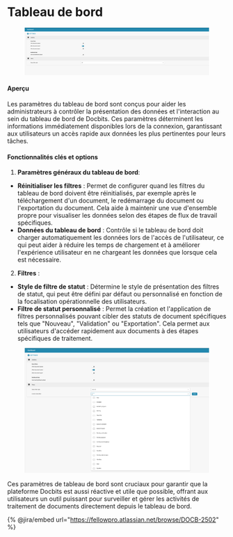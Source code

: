 # Tableau de bord

<figure><img src="../../../.gitbook/assets/Bildschirmfoto 2024-05-08 um 10.23.17.png" alt=""><figcaption></figcaption></figure>

#### Aperçu

Les paramètres du tableau de bord sont conçus pour aider les administrateurs à contrôler la présentation des données et l'interaction au sein du tableau de bord de Docbits. Ces paramètres déterminent les informations immédiatement disponibles lors de la connexion, garantissant aux utilisateurs un accès rapide aux données les plus pertinentes pour leurs tâches.

#### Fonctionnalités clés et options

1. **Paramètres généraux du tableau de bord**:
* **Réinitialiser les filtres** : Permet de configurer quand les filtres du tableau de bord doivent être réinitialisés, par exemple après le téléchargement d'un document, le redémarrage du document ou l'exportation du document. Cela aide à maintenir une vue d'ensemble propre pour visualiser les données selon des étapes de flux de travail spécifiques.
* **Données du tableau de bord** : Contrôle si le tableau de bord doit charger automatiquement les données lors de l'accès de l'utilisateur, ce qui peut aider à réduire les temps de chargement et à améliorer l'expérience utilisateur en ne chargeant les données que lorsque cela est nécessaire.
2. **Filtres** :
* **Style de filtre de statut** : Détermine le style de présentation des filtres de statut, qui peut être défini par défaut ou personnalisé en fonction de la focalisation opérationnelle des utilisateurs.
* **Filtre de statut personnalisé** : Permet la création et l'application de filtres personnalisés pouvant cibler des statuts de document spécifiques tels que "Nouveau", "Validation" ou "Exportation". Cela permet aux utilisateurs d'accéder rapidement aux documents à des étapes spécifiques de traitement.

<figure><img src="../../../.gitbook/assets/Bildschirmfoto 2024-05-08 um 10.23.48.png" alt=""><figcaption></figcaption></figure>

Ces paramètres de tableau de bord sont cruciaux pour garantir que la plateforme Docbits est aussi réactive et utile que possible, offrant aux utilisateurs un outil puissant pour surveiller et gérer les activités de traitement de documents directement depuis le tableau de bord.

{% @jira/embed url="https://fellowpro.atlassian.net/browse/DOCB-2502" %}

